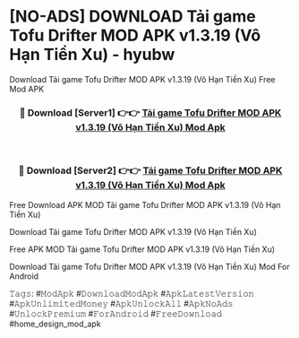 # [NO-ADS] DOWNLOAD Tải game Tofu Drifter MOD APK v1.3.19 (Vô Hạn Tiền Xu) - hyubw
Download Tải game Tofu Drifter MOD APK v1.3.19 (Vô Hạn Tiền Xu) Free Mod APK

<div align="center">
<h3>🔴 Download [Server1] 👉👉 <a href="https://apk-comot.site?title=Tải_game_Tofu_Drifter_MOD_APK_v1.3.19_(Vô_Hạn_Tiền_Xu)">Tải game Tofu Drifter MOD APK v1.3.19 (Vô Hạn Tiền Xu) Mod Apk</a></h3><br>

<h3>🔴 Download [Server2] 👉👉 <a href="https://apk-comot.site?title=Tải_game_Tofu_Drifter_MOD_APK_v1.3.19_(Vô_Hạn_Tiền_Xu)">Tải game Tofu Drifter MOD APK v1.3.19 (Vô Hạn Tiền Xu) Mod Apk</a></h3>
</div>


Free Download APK MOD Tải game Tofu Drifter MOD APK v1.3.19 (Vô Hạn Tiền Xu)

Download Tải game Tofu Drifter MOD APK v1.3.19 (Vô Hạn Tiền Xu) 

Free APK MOD Tải game Tofu Drifter MOD APK v1.3.19 (Vô Hạn Tiền Xu) 

Download Tải game Tofu Drifter MOD APK v1.3.19 (Vô Hạn Tiền Xu) Mod For Android

𝚃𝚊𝚐𝚜: #𝙼𝚘𝚍𝙰𝚙𝚔 #𝙳𝚘𝚠𝚗𝚕𝚘𝚊𝚍𝙼𝚘𝚍𝙰𝚙𝚔 #𝙰𝚙𝚔𝙻𝚊𝚝𝚎𝚜𝚝𝚅𝚎𝚛𝚜𝚒𝚘𝚗 #𝙰𝚙𝚔𝚄𝚗𝚕𝚒𝚖𝚒𝚝𝚎𝚍𝙼𝚘𝚗𝚎𝚢 #𝙰𝚙𝚔𝚄𝚗𝚕𝚘𝚌𝚔𝙰𝚕𝚕 #𝙰𝚙𝚔𝙽𝚘𝙰𝚍𝚜 #𝚄𝚗𝚕𝚘𝚌𝚔𝙿𝚛𝚎𝚖𝚒𝚞𝚖 #𝙵𝚘𝚛𝙰𝚗𝚍𝚛𝚘𝚒𝚍 #𝙵𝚛𝚎𝚎𝙳𝚘𝚠𝚗𝚕𝚘𝚊𝚍 #home_design_mod_apk